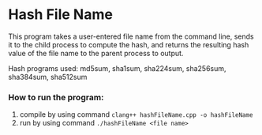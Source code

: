 # Hash File Name

This program takes a user-entered file name from the command line, sends it to the child process to compute the hash, and returns the resulting hash value of the file name to the parent process to output.

Hash programs used: md5sum, sha1sum, sha224sum, sha256sum, sha384sum, sha512sum

### How to run the program:
1. compile by using command `clang++ hashFileName.cpp -o hashFileName`
2. run by using command `./hashFileName <file name>`
